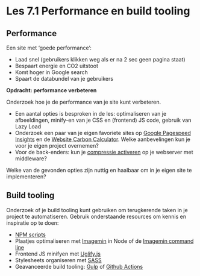 # Les 7.1 Performance en build tooling

## Performance
Een site met ‘goede performance’:
* Laad snel (gebruikers klikken weg als er na 2 sec geen pagina staat)
* Bespaart energie en CO2 uitstoot
* Komt hoger in Google search
* Spaart de databundel van je gebruikers

**Opdracht: performance verbeteren**

Onderzoek hoe je de performance van je site kunt verbeteren.
* Een aantal opties is besproken in de les: optimaliseren van je afbeeldingen, minify-en van je CSS en (frontend) JS code, gebruik van Lazy Load
* Onderzoek een paar van je eigen favoriete sites op [Google Pagespeed Insights](https://pagespeed.web.dev/) en de [Website Carbon Calculator](https://www.websitecarbon.com/). Welke aanbevelingen kun je voor je eigen project overnemen?
* Voor de back-enders: kun je [compressie activeren](https://www.digitalocean.com/community/tutorials/nodejs-compression) op je webserver met middleware? 

Welke van de gevonden opties zijn nuttig en haalbaar om in je eigen site te implementeren?

## Build tooling
Onderzoek of je build tooling kunt gebruiken om terugkerende taken in je project te automatiseren. Gebruik onderstaande resources om kennis en inspiratie op te doen:
* [NPM scripts](https://dev.to/paulasantamaria/mastering-npm-scripts-2chd)
* Plaatjes optimaliseren met [Imagemin](https://github.com/imagemin/imagemin) in Node of de [Imagemin command line](https://github.com/imagemin/imagemin-cli)
* Frontend JS minifyen met [Uglify.js](https://www.npmjs.com/package/uglify-js)
* Stylesheets organiseren met [SASS](https://sass-lang.com/)
* Geavanceerde build tooling: [Gulp](https://gulpjs.com/) of [Github Actions](https://docs.github.com/en/actions)
